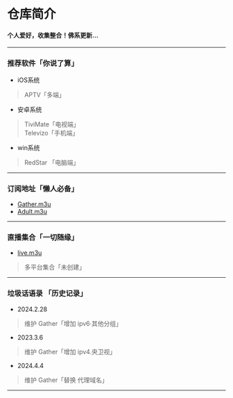 
# 仓库简介
#### 个人爱好，收集整合！佛系更新…
---
### 推荐软件「你说了算」  
* iOS系统  
>APTV「多端」
* 安卓系统  
>TiviMate「电视端」  
>Televizo「手机端」  
* win系统  
>RedStar 「电脑端」  
---
### 订阅地址「懒人必备」 
* [Gather.m3u](https://raw.githubusercontent.com/YanG-1989/m3u/main/Gather.m3u)  
* [Adult.m3u](https://raw.githubusercontent.com/YanG-1989/m3u/main/Adult.m3u)
---
### 直播集合「一切随缘」   
* [live.m3u](https://raw.githubusercontent.com/YanG-1989/m3u/main/live.m3u)  
>多平台集合「未创建」
---
### 垃圾话语录 「历史记录」  
* 2024.2.28
>维护 Gather「增加 ipv6·其他分组」
* 2023.3.6  
>维护 Gather「增加 ipv4.央卫视」
* 2024.4.4 
>维护 Gather「替换 代理域名」 
---

